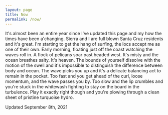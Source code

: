 ```yaml
---
layout: page
title: Now
permalink: /now/
---
```


It's almost been an entire year since I've updated this page and my how the times have been a'changing.  Sierra and I are full blown Santa Cruz residents and it's great.  I'm starting to get the hang of surfing, the locs accept me as one of their own.  Early morning, floating just off the coast watching the waves roll in.  A flock of pelicans soar past headed west.  It's misty and the ocean breathes salty.  It's heaven.  The bounds of yourself dissolve with the motion of the swell and it's impossible to distinguish the difference between body and ocean.  The wave picks you up and it's a delicate balancing act to remain in the pocket.  Too fast and you get ahead of the curl, loose momentum, and the wave passes you by.  Too slow and the lip crumbles and you're stuck in the whitewash fighting to stay on the board in the turbulence.  Play it exactly right though and you're plowing through a clean sheet of pristine turquoise hydro.

Updated September 8th, 2021

<!--stackedit_data:
eyJoaXN0b3J5IjpbNDExMzgzMTM0LC0yMTYwMDI3OTUsLTk2Mz
k2NjA1OCwxMTk4ODMyMDU3LDQxMTM4MzEzNCwxOTYwNjEyNDUw
LDIxMzg1NTQxNTQsLTEzNTk1NjM0MF19
-->